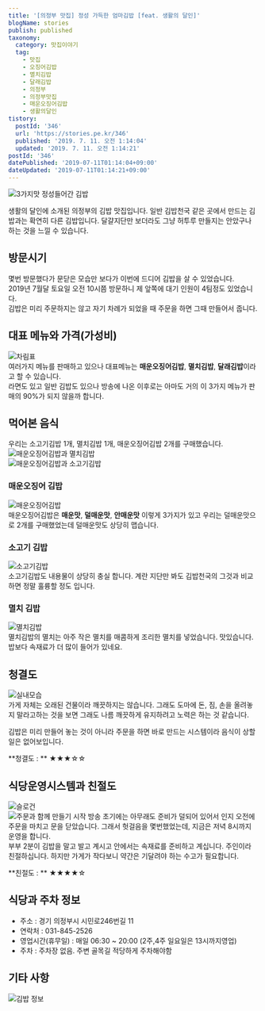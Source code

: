 ```yaml
---
title: '[의정부 맛집] 정성 가득한 엄마김밥 [feat. 생활의 달인]'
blogName: stories
publish: published
taxonomy:
  category: 맛집이야기
  tag:
    - 맛집
    - 오징어김밥
    - 멸치김밥
    - 달래김밥
    - 의정부
    - 의정부맛집
    - 매운오징어김밥
    - 생활의달인
tistory:
  postId: '346'
  url: 'https://stories.pe.kr/346'
  published: '2019. 7. 11. 오전 1:14:04'
  updated: '2019. 7. 11. 오전 1:14:21'
postId: '346'
datePublished: '2019-07-11T01:14:04+09:00'
dateUpdated: '2019-07-11T01:14:21+09:00'
---
```


![3가지맛 정성들어간 김밥](images/2019-07-11-00-37-24.jpg)

생활의 달인에 소개된 의정부의 김밥 맛집입니다.
일반 김밥천국 같은 곳에서 만드는 김밥과는 확연히 다른 김밥입니다.
달걀지단만 보더라도 그냥 허투루 만들지는 안았구나 하는 것을 느낄 수 있습니다.

## 방문시기

몇번 방문했다가 문닫은 모습만 보다가 이번에 드디어 김밥을 살 수 있었습니다.  
2019년 7월달 토요일 오전 10시쯤 방문하니 제 앞쪽에 대기 인원이 4팀정도 있었습니다.  
김밥은 미리 주문하지는 않고 자기 차례가 되었을 때 주문을 하면 그때 만들어서 줍니다.

## 대표 메뉴와 가격(가성비)

![차림표](images/2019-07-11-00-43-20.jpg)  
여러가지 메뉴를 판매하고 있으나 대표메뉴는 **매운오징어김밥**, **멸치김밥**, **달래김밥**이라고 할 수 있습니다.  
라면도 있고 일반 김밥도 있으나 방송에 나온 이후로는 아마도 거의 이 3가지 메뉴가 판매의 90%가 되지 않을까 합니다.

## 먹어본 음식

우리는 소고기김밥 1개, 멸치김밥 1개, 매운오징어김밥 2개를 구매했습니다.  
![매운오징어김밥과 멸치김밥](images/2019-07-11-00-47-10.jpg)  
![매운오징어김밥과 소고기김밥](images/2019-07-11-00-48-17.jpg)

### 매운오징어 김밥

![매운오징어김밥](images/2019-07-11-00-49-28.jpg)  
매운오징어김밥은 **매운맛**, **덜매운맛**, **안매운맛** 이렇게 3가지가 있고 우리는 덜매운맛으로 2개를 구매했었는데 덜매운맛도 상당히 맵습니다.

### 소고기 김밥

![소고기김밥](images/2019-07-11-00-51-48.jpg)  
소고기김밥도 내용물이 상당히 충실 합니다. 계란 지단만 봐도 김밥천국의 그것과 비교하면 정말 훌륭할 정도 입니다.

### 멸치 김밥

![멸치김밥](images/2019-07-11-00-53-54.jpg)  
멸치김밥의 멸치는 아주 작은 멸치를 매콤하게 조리한 멸치를 넣었습니다. 맛있습니다. 밥보다 속재료가 더 많이 들어가 있네요.

## 청결도

![실내모습](images/2019-07-11-00-56-34.jpg)  
가게 자체는 오래된 건물이라 깨끗하지는 않습니다. 그래도 도마에 돈, 짐, 손을 올려놓지 말라고하는 것을 보면 그래도 나름 깨끗하게 유지하려고 노력은 하는 것 같습니다.

김밥은 미리 만들어 놓는 것이 아니라 주문을 하면 바로 만드는 시스템이라 음식이 상할 일은 없어보입니다.

<div class='alert alert-info'>
**청결도 : ** ★★★☆☆ 
</div>

## 식당운영시스템과 친절도

![슬로건](images/2019-07-11-01-01-52.jpg)  
![주문과 함께 만들기 시작](images/2019-07-11-01-03-29.jpg)
방송 초기에는 아무래도 준비가 덜되어 있어서 인지 오전에 주문을 마치고 문을 닫았습니다. 그래서 헛걸음을 몇번했었는데, 지금은 저녁 8시까지 운영을 합니다.  
부부 2분이 김밥을 말고 발고 계시고 안에서는 속재료를 준비하고 계십니다. 주인이라 친절하십니다. 하지만 가게가 작다보니 약간은 기달려야 하는 수고가 필요합니다.

<div class='alert alert-info'>
**친절도 : ** ★★★★☆ 
</div>

## 식당과 주차 정보

- 주소 : 경기 의정부시 시민로246번길 11
- 연락처 : 031-845-2526
- 영업시간(휴무일) : 매일 06:30 ~ 20:00 (2주,4주 일요일은 13시까지영업)
- 주차 : 주차장 없음. 주변 골목길 적당하게 주차해야함

## 기타 사항

![김밥 정보](images/2019-07-11-01-08-23.jpg)
